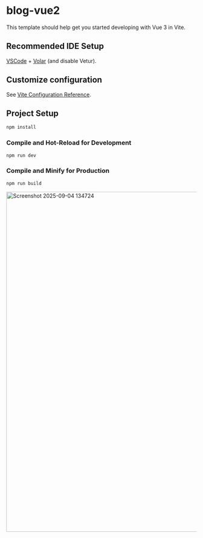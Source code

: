 # blog-vue2

This template should help get you started developing with Vue 3 in Vite.

## Recommended IDE Setup

[VSCode](https://code.visualstudio.com/) + [Volar](https://marketplace.visualstudio.com/items?itemName=Vue.volar) (and disable Vetur).

## Customize configuration

See [Vite Configuration Reference](https://vite.dev/config/).

## Project Setup

```sh
npm install
```

### Compile and Hot-Reload for Development

```sh
npm run dev
```

### Compile and Minify for Production

```sh
npm run build
```
<img width="1440" height="900" alt="Screenshot 2025-09-04 134724" src="https://github.com/user-attachments/assets/f5f2104d-ef59-4a56-b67e-d04ab3e821ef" />
